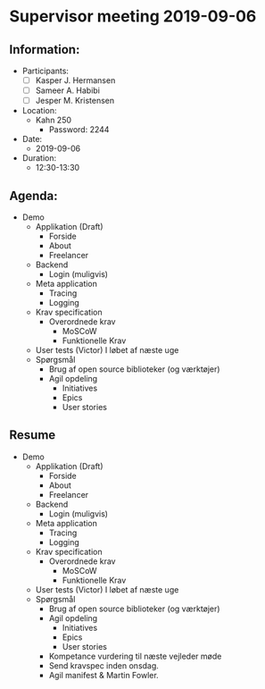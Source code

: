 # Supervisor meeting 2019-09-06

## Information:

* Participants:
  * [ ] Kasper J. Hermansen
  * [ ] Sameer A. Habibi
  * [ ] Jesper M. Kristensen
* Location:
  * Kahn 250
    * Password: 2244
* Date:
  * 2019-09-06
* Duration:
  * 12:30-13:30

## Agenda:

* Demo
  * Applikation \(Draft\)
    * Forside
    * About
    * Freelancer
  * Backend
    * Login \(muligvis\)
  * Meta application
    * Tracing
    * Logging
  * Krav specification
    * Overordnede krav
      * MoSCoW
      * Funktionelle Krav
  * User tests \(Victor\) I løbet af næste uge
  * Spørgsmål
    * Brug af open source biblioteker \(og værktøjer\)
    * Agil opdeling
      * Initiatives
      * Epics
      * User stories

## Resume

* Demo
  * Applikation \(Draft\)
    * Forside
    * About
    * Freelancer
  * Backend
    * Login \(muligvis\)
  * Meta application
    * Tracing
    * Logging
  * Krav specification
    * Overordnede krav
      * MoSCoW
      * Funktionelle Krav
  * User tests \(Victor\) I løbet af næste uge
  * Spørgsmål
    * Brug af open source biblioteker \(og værktøjer\)
    * Agil opdeling
      * Initiatives
      * Epics
      * User stories
    * Kompetance vurdering til næste vejleder møde
    * Send kravspec inden onsdag.
    * Agil manifest & Martin Fowler.





